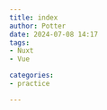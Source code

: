```yaml
---
title: index
author: Potter
date: 2024-07-08 14:17
tags: 
- Nuxt
- Vue

categories: 
- practice

---
```

